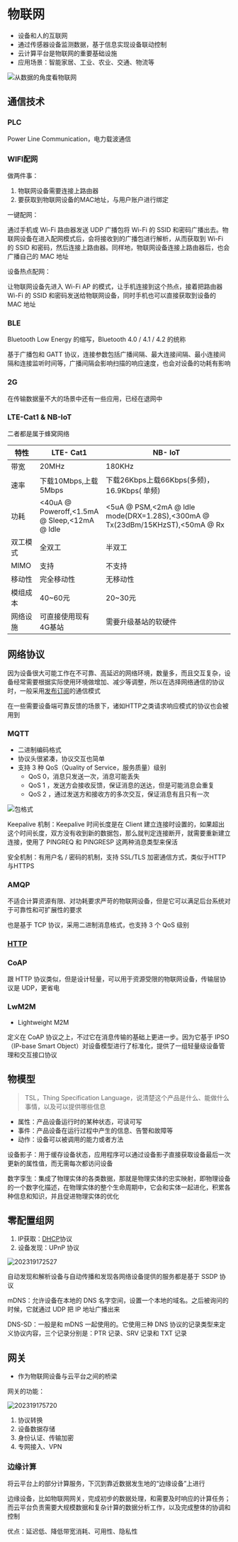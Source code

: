 # 物联网

- 设备和人的互联网
- 通过传感器设备监测数据，基于信息实现设备联动控制
- 云计算平台是物联网的重要基础设施
- 应用场景：智能家居、工业、农业、交通、物流等

![从数据的角度看物联网](/assets/202318153618.webp)

## 通信技术

### PLC

Power Line Communication，电力载波通信

### WIFI配网

做两件事：

1. 物联网设备需要连接上路由器
2. 要获取到物联网设备的MAC地址，与用户账户进行绑定

一键配网：

通过手机或 Wi-Fi 路由器发送 UDP 广播包将 Wi-Fi 的 SSID 和密码广播出去。物联网设备在进入配网模式后，会将接收到的广播包进行解析，从而获取到 Wi-Fi 的 SSID 和密码，然后连接上路由器。同样地，物联网设备连接上路由器后，也会广播自己的 MAC 地址

设备热点配网：

让物联网设备先进入 Wi-Fi AP 的模式，让手机连接到这个热点，接着把路由器 Wi-Fi 的 SSID 和密码发送给物联网设备，同时手机也可以直接获取到设备的 MAC 地址

### BLE

Bluetooth Low Energy 的缩写，Bluetooth 4.0 / 4.1 / 4.2 的统称

基于广播包和 GATT 协议，连接参数包括广播间隔、最大连接间隔、最小连接间隔和连接监听时间等，广播间隔会影响扫描的响应速度，也会对设备的功耗有影响

### 2G

在传输数据量不大的场景中还有一些应用，已经在退网中

### LTE-Cat1 & NB-IoT

二者都是属于蜂窝网络

特性   | LTE- Cat1                                    | NB- IoT
---- | -------------------------------------------- | ----------------------------------------------------------------------------
带宽   | 20MHz                                        | 180KHz
速率   | 下载10Mbps,上载5Mbps                             | 下载26Kbps上载66Kbps(多频)，16.9Kbps( 单频)
功耗   | <40uA @ Poweroff,<1.5mA @ Sleep,<12mA @ ldle | <5uA @ PSM,<2mA @ ldle mode(DRX=1.28S),<300mA @ Tx(23dBm/15KHzST),<50mA @ Rx
双工模式 | 全双工                                          | 半双工
MIMO | 支持                                           | 不支持
移动性  | 完全移动性                                        | 无移动性
模组成本 | 40~60元                                       | 20~30元
网络设施 | 可直接使用现有4G基站                                  | 需要升级基站的软硬件

## 网络协议

因为设备很大可能工作在不可靠、高延迟的网络环境，数量多，而且交互复杂，设备经常需要根据实际使用环境做增加、减少等调整，所以在选择网络通信的协议时，一般采用[发布订阅](/软件工程/设计模式/行为模式.md#观察者)的通信模式

在一些需要设备端可靠反馈的场景下，诸如HTTP之类请求响应模式的协议也会被用到

### MQTT

- 二进制编码格式
- 协议头很紧凑，协议交互也简单
- 支持 3 种 QoS（Quality of Service，服务质量）级别
  - QoS 0，消息只发送一次，消息可能丢失
  - QoS 1 ，发送方会接收反馈，保证消息的送达，但是可能消息会重复
  - QoS 2 ，通过发送方和接收方的多次交互，保证消息有且只有一次

![包格式](/assets/202319173826.webp)

Keepalive 机制：Keepalive 时间长度是在 Client 建立连接时设置的，如果超出这个时间长度，双方没有收到新的数据包，那么就判定连接断开，就需要重新建立连接，使用了 PINGREQ 和 PINGRESP 这两种消息类型来保活

安全机制：有用户名 / 密码的机制，支持 SSL/TLS 加密通信方式，类似于HTTP与HTTPS

### AMQP

不适合计算资源有限、对功耗要求严苛的物联网设备，但是它可以满足后台系统对于可靠性和可扩展性的要求

也是基于 TCP 协议，采用二进制消息格式，也支持 3 个 QoS 级别

### [HTTP](/计算机网络/http/HTTP.md)

### CoAP

跟 HTTP 协议类似，但是设计轻量，可以用于资源受限的物联网设备，传输层协议是 UDP，更省电

### LwM2M

- Lightweight M2M

定义在 CoAP 协议之上，不过它在消息传输的基础上更进一步。因为它基于 IPSO （IP-base Smart Object）对设备模型进行了标准化，提供了一组轻量级设备管理和交互接口协议

## 物模型

> TSL，Thing Specification Language，说清楚这个产品是什么、能做什么事情，以及可以提供哪些信息

- 属性：产品设备运行时的某种状态，可读可写
- 事件：产品设备在运行过程中产生的信息、告警和故障等
- 动作：设备可以被调用的能力或者方法

设备影子：用于缓存设备状态，应用程序可以通过设备影子直接获取设备最后一次更新的属性值，而无需每次都访问设备

数字孪生：集成了物理实体的各类数据，那就是物理实体的忠实映射，即物理设备的一个数字化描述，在物理实体的整个生命周期中，它会和实体一起进化，积累各种信息和知识，并且促进物理实体的优化

## 零配置组网

1. IP获取：[DHCP](/计算机网络/应用层.md#DHCP)协议
2. 设备发现：UPnP 协议

![202319172527](/assets/202319172527.webp)

自动发现和解析设备与自动传播和发现各网络设备提供的服务都是基于 SSDP 协议

mDNS：允许设备在本地的 DNS 名字空间，设置一个本地的域名。之后被询问的时候，它就通过 UDP 把 IP 地址广播出来

DNS-SD：一般是和 mDNS 一起使用的。它使用三种 DNS 协议的记录类型来定义协议内容，三个记录分别是：PTR 记录、SRV 记录和 TXT 记录

## 网关

- 作为物联网设备与云平台之间的桥梁

网关的功能：

![202319175720](/assets/202319175720.webp)

1. 协议转换
2. 设备数据存储
3. 身份认证、传输加密
4. 专网接入、VPN

### 边缘计算

将云平台上的部分计算服务，下沉到靠近数据发生地的“边缘设备”上进行

边缘设备，比如物联网网关，完成初步的数据处理，和需要及时响应的计算任务；而云平台负责需要大规模数据和复杂计算的数据分析工作，以及完成整体的协调和控制

优点：延迟低、降低带宽消耗、可用性、隐私性

